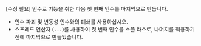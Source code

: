 [수정 필요]
인수로 기능을 취한 다음 첫 번째 인수를 마지막으로 만듭니다.

- 인수 파괴 및 변동성 인수와의 폐쇄를 사용하십시오.
- 스프레드 연산자 (`...`)를 사용하여 첫 번째 인수를 스플 라스로, 나머지를 적용하기 전에 마지막으로 만들었습니다.